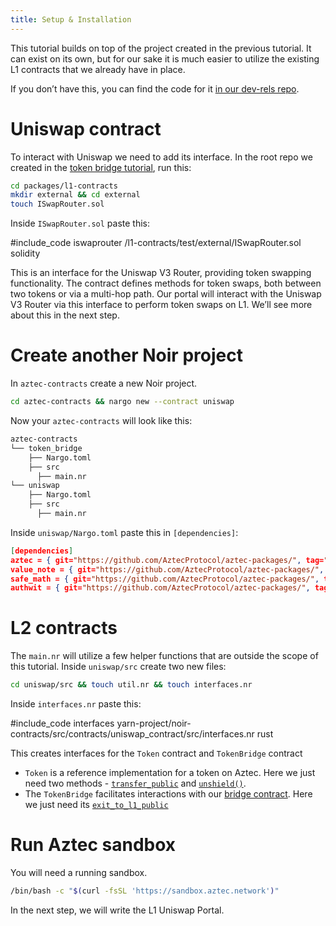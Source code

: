 ```yaml
---
title: Setup & Installation
---
```


This tutorial builds on top of the project created in the previous tutorial. It can exist on its own, but for our sake it is much easier to utilize the existing L1 contracts that we already have in place.

If you don’t have this, you can find the code for it [in our dev-rels repo](https://github.com/AztecProtocol/dev-rel/tree/main/tutorials/token-bridge-e2e).

# Uniswap contract

To interact with Uniswap we need to add its interface. In the root repo we created in the [token bridge tutorial](../token_portal/main.md), run this:

```bash
cd packages/l1-contracts
mkdir external && cd external
touch ISwapRouter.sol
```

Inside `ISwapRouter.sol` paste this:

#include_code iswaprouter /l1-contracts/test/external/ISwapRouter.sol solidity

This is an interface for the Uniswap V3 Router, providing token swapping functionality. The contract defines methods for token swaps, both between two tokens or via a multi-hop path. Our portal will interact with the Uniswap V3 Router via this interface to perform token swaps on L1. We’ll see more about this in the next step.

# Create another Noir project

In `aztec-contracts` create a new Noir project.

```bash
cd aztec-contracts && nargo new --contract uniswap
```

Now your `aztec-contracts` will look like this:

```bash
aztec-contracts
└── token_bridge
    ├── Nargo.toml
    ├── src
      ├── main.nr
└── uniswap
    ├── Nargo.toml
    ├── src
      ├── main.nr
```

Inside `uniswap/Nargo.toml` paste this in `[dependencies]`:

```json
[dependencies]
aztec = { git="https://github.com/AztecProtocol/aztec-packages/", tag="#include_aztec_version", directory="yarn-project/aztec-nr/aztec" }
value_note = { git="https://github.com/AztecProtocol/aztec-packages/", tag="#include_aztec_version", directory="yarn-project/aztec-nr/value-note"}
safe_math = { git="https://github.com/AztecProtocol/aztec-packages/", tag="#include_aztec_version", directory="yarn-project/aztec-nr/safe-math"}
authwit = { git="https://github.com/AztecProtocol/aztec-packages/", tag="#include_aztec_version", directory="yarn-project/aztec-nr/authwit"}
```

# L2 contracts

The `main.nr` will utilize a few helper functions that are outside the scope of this tutorial. Inside `uniswap/src` create two new files:

```bash
cd uniswap/src && touch util.nr && touch interfaces.nr
```

Inside `interfaces.nr` paste this:

#include_code interfaces yarn-project/noir-contracts/src/contracts/uniswap_contract/src/interfaces.nr rust

This creates interfaces for the `Token` contract and `TokenBridge` contract

- `Token` is a reference implementation for a token on Aztec. Here we just need two methods - [`transfer_public`](../writing_token_contract.md#transfer_public) and [`unshield()`](../writing_token_contract.md#unshield).
- The `TokenBridge` facilitates interactions with our [bridge contract](../token_portal/main.md). Here we just need its [`exit_to_l1_public`](../token_portal/withdrawing_to_l1.md)

# Run Aztec sandbox

You will need a running sandbox.

```bash
/bin/bash -c "$(curl -fsSL 'https://sandbox.aztec.network')"
```

In the next step, we will write the L1 Uniswap Portal.
